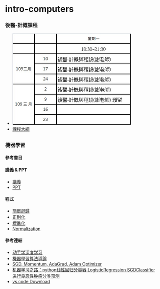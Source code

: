 # intro-computers
### 後醫-計概課程
* ![時程](images/timetable.jpg)
* [課程大綱](https://github.com/jumbokh/intro-computers/blob/master/refers/%E5%BE%8C%E9%86%AB-%E8%A8%88%E6%A6%82%E8%AA%B2%E7%A8%8B%E5%AE%89%E6%8E%92%E5%A4%A7%E7%B6%B1.pdf)
##
### 機器學習
#### 參考書目
#### 講義 & PPT
* [講義](https://github.com/jumbokh/intro-computers/blob/master/%E8%AC%9B%E7%BE%A9.pdf)
* [PPT]()
#### 程式
* [簡單迴歸](https://nbviewer.jupyter.org/github/jumbokh/intro-computers/blob/master/src/simple_regression.ipynb)
* [正則化](https://nbviewer.jupyter.org/github/jumbokh/intro-computers/blob/master/src/%E6%AD%A3%E5%89%87%E5%8C%96.ipynb)
* [標準化](https://nbviewer.jupyter.org/github/jumbokh/intro-computers/blob/master/src/standardizing_sequence.ipynb)
* [Normalization](https://nbviewer.jupyter.org/github/jumbokh/intro-computers/blob/master/src/Normalizing_Sequence.ipynb)
#### 參考連結
* [动手学深度学习](https://1024.com/a/279/%E4%B8%80%E6%9C%AC%E6%B7%B1%E5%BA%A6%E5%AD%A6%E4%B9%A0%E7%9A%84%E5%A5%BD%E4%B9%A6dive-into-deep-learning-%E4%B8%AD%E8%8B%B1%E6%96%87)
* [機器學習算法導論](https://lib-nuanxin.wqxuetang.com/#/Book/3208845)
* [SGD, Momentum, AdaGrad, Adam Optimizer](https://mc.ai/%E6%A9%9F%E5%99%A8%E5%AD%B8%E7%BF%92ml-notesgd-momentum-adagrad-adam-optimizer-2/)
* [机器学习之路：python线性回归分类器 LogisticRegression SGDClassifier 进行良恶性肿瘤分类预测](https://www.cnblogs.com/Lin-Yi/p/8970510.html)
* [vs.code Download](https://code.visualstudio.com/)
